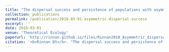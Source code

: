 ```yaml
---
title: "The dispersal success and persistence of populations with asymmetric dispersal"
collection: publications
permalink: /publication/2018-03-01-asymmetric-dispersal-success
excerpt: ''
date: 2018-03-01
venue: 'Theoretical Ecology'
paperurl: 'http://rinnan.github.io/files/Rinnan2018_Asymmetric_dispersal_success.pdf'
citation: '<b>Rinnan DS</b>. "The dispersal success and persistence of populations with asymmetric dispersal." <i>Theoretical Ecology<i>, 11(1), 55-69. <a href="https://doi.org/10.1007/s12080-017-0348-x"></a>'
---
```

